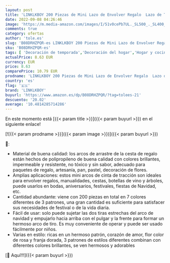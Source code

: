```yaml
---
layout: post
title: 'LINKLKBOY 200 Piezas de Mini Lazo de Envolver Regalo  Lazo de Tira  Lazo de Cinta de Nudo de Regalo para Decoración de Navidad  Boda  Fiesta  Día de San Valentín y Lazo de Regalo de Cumpleaños'
date: 2022-09-08 04:26:46
image: 'https://m.media-amazon.com/images/I/51v0cePb7UL._SL500_._SL400_.jpg'
comments: true
category: ofertas
author: 'tole.es'
slug: 'B08DRHZPQR-es LINKLKBOY 200 Piezas de Mini Lazo de Envolver Regalo Lazo...'
sku: 'B08DRHZPQR-es'
tags: [ 'Decoración de temporada','Decoración del hogar','Hogar y cocina','Moños y cintas de navidad','linklkboy','navidad','🇪🇸', ]
actualPrice: 8.63 EUR
currency: EUR
price: 8.63
comparePrice: 10.79 EUR
prodname: 'LINKLKBOY 200 Piezas de Mini Lazo de Envolver Regalo  Lazo de Tira  Lazo de Cinta de Nudo de Regalo para Decoración de Navidad  Boda  Fiesta  Día de San Valentín y Lazo de Regalo de Cumpleaños'
country: 'es'
flag: '🇪🇸'
brand: 'LINKLKBOY'
buyurl: 'https://www.amazon.es/dp/B08DRHZPQR/?tag=tolees-21'
descuento: '20.02'
average: '10.4814285714286'
---
```


En este momento está [{{< param title >}}]({{< param buyurl >}}) en el siguiente enlace!

[![{{< param prodname >}}]({{< param image >}})]({{< param buyurl >}})

🔎:

- Material de buena calidad: los arcos de arrastre de la cesta de regalo están hechos de polipropileno de buena calidad con colores brillantes, impermeable y resistente, no tóxico y sin sabor, adecuado para paquetes de regalo, artesanía, pan, pastel, decoración de flores.
- Amplias aplicaciones: estos mini arcos de cinta de tracción son ideales para envolver regalos, manualidades, cestas, botellas de vino y árboles, puede usarlos en bodas, aniversarios, festivales, fiestas de Navidad, etc.
- Cantidad abundante: viene con 200 piezas en total en 7 colores diferentes de 3 patrones, una gran cantidad es suficiente para satisfacer sus necesidades de festival o de la vida diaria.
- Fácil de usar: solo puede sujetar las dos tiras estrechas del arco de navidad y empujarlo hacia arriba con el pulgar y la frente para formar un hermoso arco de tiro. Es muy conveniente de operar y puede ser usado fácilmente por niños.
- Varias en estilo: ricas en un hermoso patrón, corazón de amor, flor color de rosa y franja dorada, 3 patrones de estilos diferentes combinan con diferentes colores brillantes, se ven hermosos y adorables

[🛒 Aquí!!!]({{< param buyurl >}})
